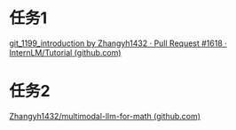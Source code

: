 # 任务1

[git_1199_introduction by Zhangyh1432 · Pull Request #1618 · InternLM/Tutorial (github.com)](https://github.com/InternLM/Tutorial/pull/1618)

# 任务2

[Zhangyh1432/multimodal-llm-for-math (github.com)](https://github.com/Zhangyh1432/multimodal-llm-for-math/tree/main)

